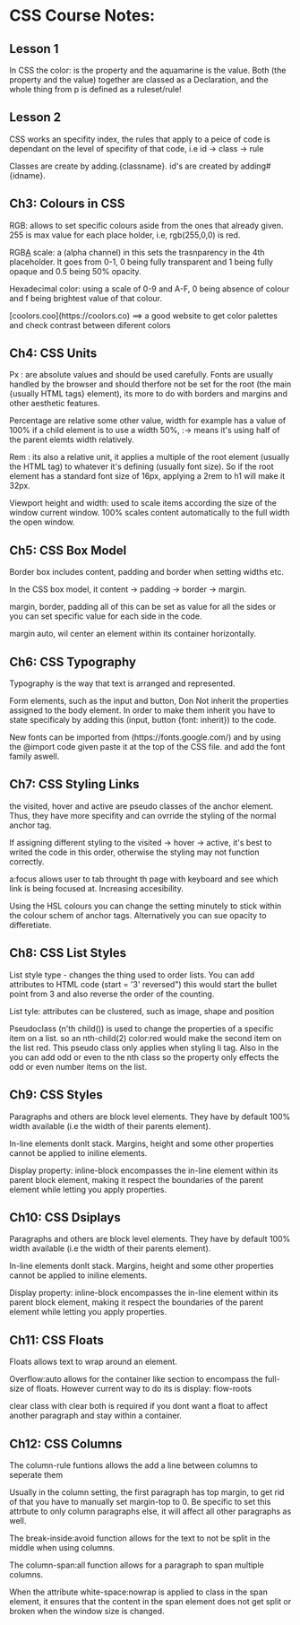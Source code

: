 <h1>CSS Course Notes:</h1>

<h2>Lesson 1</h2>
<p>In CSS the color: is the property and the aquamarine is the value. Both (the property and the value) together are classed as a Declaration, and the whole thing from p is defined as a ruleset/rule!</p>

<h2>Lesson 2</h2>
<p>CSS works an specifity index, the rules that apply to a peice of code is dependant on the level of specifity of that code, i.e  id -> class -> rule</p>
<p>Classes are create by adding.{classname}.
id's are created by adding#{idname}.</p>

<h2>Ch3: Colours in CSS</h2>

<p>RGB: allows to set specific colours aside from the ones that already given. 255 is max value for each place holder, i.e, rgb(255,0,0) is red.</p>
<p>RGB<u>A</u> scale: a (alpha channel) in this sets the trasnparency in the 4th placeholder. It goes from 0-1, 0 being fully transparent and 1 being fully opaque and 0.5 being 50% opacity.</p> 
<p> Hexadecimal color: using a scale of 0-9 and A-F, 0 being absence of colour and f being brightest value of that colour.</p>
<p>[coolors.coo](https://coolors.co) ==> a good website to get color palettes and check contrast between diferent colors</p>

<h2>Ch4: CSS Units</h2>

<p> Px : are absolute values and should be used carefully. Fonts are usually handled by the browser and should therfore not be set for the root (the main {usually HTML tags} element), its more to do with borders and margins and other aesthetic features.</p>

 <p>Percentage are relative some other value, width for example has a value of 100% if a child element is to use a width 50%, :-> means it's using half of the parent elemts width relatively.</p>
 
<p>Rem : its also a relative unit, it applies a multiple of the root element (usually the HTML tag) to whatever it's defining (usually font size). So if the root element has a standard font size of 16px, applying a 2rem to h1 will make it 32px.</p>

<p>Viewport height and width: used to scale items according the size of the window current window. 100% scales content automatically to the full width the open window.</p>

<h2>Ch5: CSS Box Model</h2>

<p>Border box includes content, padding and border when setting widths etc.</p>

<p>In the CSS box model, it content -> padding -> border -> margin.</p>
 
<p>margin, border, padding all of this can be set as value for all the sides or you can set specific value for each side in the code.</p>

<p>margin auto, wil center an element within its container horizontally.</p>

<h2>Ch6: CSS Typography</h2>

<p>Typography is the way that text is arranged and represented.</p>

<p>Form elements, such as the input and button, Don Not inherit the properties assigned to the body element. In order to make them inherit you have to state specificaly by adding this (input, button {font: inherit}) to the code.</p>
 
<p>New fonts can be imported from (https://fonts.google.com/) and by using the @import code given paste it at the top of the CSS file. and add the font family aswell.</p>

<h2>Ch7: CSS Styling Links</h2>

<p> the visited, hover and active are pseudo classes of the anchor element. Thus, they have more specifity and can ovrride the styling of the normal anchor tag.</p>

<p>If assigning different styling to the visited -> hover -> active, it's best to writed the code in this order, otherwise the styling may not function correctly.</p>
 
<p>a:focus allows user to tab throught th page with keyboard and see which link is being focused at. Increasing accesibility.</p>

<p>Using the HSL colours you can change the setting minutely to stick within the colour schem of anchor tags. Alternatively you can sue opacity to differetiate.</p>

<h2>Ch8: CSS List Styles</h2>

<p>List style type - changes the thing used to order lists. You can add attributes to HTML code (start = '3' reversed") this would start the bullet point from 3 and also reverse the order of the counting.</p>

<p>List tyle: attributes can be clustered, such as image, shape and position</p>
 
<p>Pseudoclass (n'th child()) is used to change the properties of a specific item on a list. so an nth-child(2) color:red would make the second item on the list red. This pseudo class only applies when styling li tag. Also in the you can add odd or even to the nth class so the property only effects the odd or even number items on the list.</p>

<h2>Ch9: CSS Styles</h2>

<p>Paragraphs and others are block level elements. They have by default 100% width available (i.e the width of their parents element). </p>
<p>In-line elements donlt stack. Margins, height and some other properties cannot be applied to iniline elements.</p>
<p>Display property: inline-block encompasses the in-line element within its parent block element, making it respect the boundaries of the parent element while letting you apply properties. </p>

<h2>Ch10: CSS Dsiplays</h2>

<p>Paragraphs and others are block level elements. They have by default 100% width available (i.e the width of their parents element). </p>
<p>In-line elements donlt stack. Margins, height and some other properties cannot be applied to iniline elements.</p>
<p>Display property: inline-block encompasses the in-line element within its parent block element, making it respect the boundaries of the parent element while letting you apply properties. </p>

<h2>Ch11: CSS Floats</h2>

<p>Floats allows text to wrap around an element.</p>
<p>Overflow:auto allows for the container like section to encompass the full-size of floats. However current way to do its is display: flow-roots </p>
<p>clear class with clear both is required if you dont want a float to affect another paragraph and stay within a container.</p>

<h2>Ch12: CSS Columns</h2>

<p>The column-rule funtions allows the add a line between columns to seperate them</p>
<p>Usually in the column setting, the first paragraph has top margin, to get rid of that you have to manually set margin-top to 0. Be specific to set this attrbute to only column paragraphs else, it will affect all other paragraphs as well. </p>
<p>The break-inside:avoid function allows for the text to not be split in the middle when using columns.</p>
<p>The column-span:all function allows for a paragraph to span multiple columns.</p>
<p>When the attribute white-space:nowrap is applied to class in the span element, it ensures that the content in the span element does not get split or broken when the window size is changed. </p>

